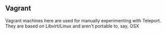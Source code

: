 ## Vagrant

Vagrant machines here are used for manually experimenting with Teleport. They are based
on Libvirt/Linux and aren't portable to, say, OSX

